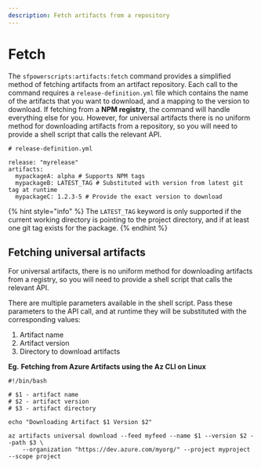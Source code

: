 ```yaml
---
description: Fetch artifacts from a repository
---
```


# Fetch

The `sfpowerscripts:artifacts:fetch` command provides a simplified method of fetching artifacts from an artifact repository. Each call to the command requires a `release-definition.yml` file which contains the name of the artifacts that you want to download, and a mapping to the version to download. If fetching from a **NPM registry**, the command will handle everything else for you. However, for universal artifacts there is no uniform method for downloading artifacts from a repository, so you will need to provide a shell script that calls the relevant API.    

```text
# release-definition.yml

release: "myrelease"
artifacts:
  mypackageA: alpha # Supports NPM tags
  mypackageB: LATEST_TAG # Substituted with version from latest git tag at runtime
  mypackageC: 1.2.3-5 # Provide the exact version to download
```

{% hint style="info" %}
The `LATEST_TAG` keyword is only supported if the current working directory is pointing to the project directory, and if at least one git tag exists for the package.
{% endhint %}

## Fetching universal artifacts 

For universal artifacts, there is no uniform method for downloading artifacts from a registry, so you will need to provide a shell script that calls the relevant API.

There are multiple parameters available in the shell script. Pass these parameters to the API call, and at runtime they will be substituted with the corresponding values:

1. Artifact name
2. Artifact version
3. Directory to download artifacts 

**Eg.** **Fetching from Azure Artifacts using the Az CLI on Linux**

```text
#!/bin/bash

# $1 - artifact name
# $2 - artifact version
# $3 - artifact directory 

echo "Downloading Artifact $1 Version $2"

az artifacts universal download --feed myfeed --name $1 --version $2 --path $3 \
    --organization "https://dev.azure.com/myorg/" --project myproject --scope project

```

 

